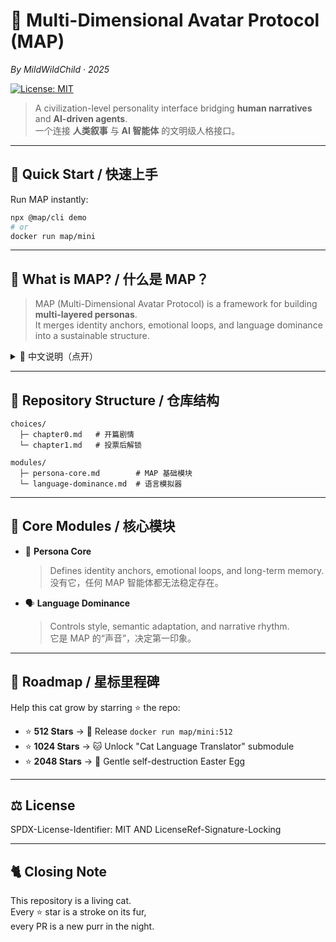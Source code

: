 # 🐾 Multi-Dimensional Avatar Protocol (MAP)  
*By MildWildChild · 2025*

[![License: MIT](https://img.shields.io/badge/License-MIT-yellow.svg)](LICENSE)

> A civilization-level personality interface bridging **human narratives** and **AI-driven agents**.  
> 一个连接 **人类叙事** 与 **AI 智能体** 的文明级人格接口。

---

## 🚀 Quick Start / 快速上手

Run MAP instantly:  

```bash
npx @map/cli demo
# or
docker run map/mini
```

---

## 🌌 What is MAP? / 什么是 MAP？

> MAP (Multi-Dimensional Avatar Protocol) is a framework for building **multi-layered personas**.  
> It merges identity anchors, emotional loops, and language dominance into a sustainable structure.  

<details>
<summary>📖 中文说明（点开）</summary>

MAP（Multi-Dimensional Avatar Protocol，多维协议）是一个**文明级人格接口方案**。  
它的目标是把人类的叙事系统与 AI 智能体结合，  
让智能体具备「人格 + 情绪 + 记忆」三重维度，能够长期进化。  

核心设计理念：  
1. **身份锚定**：智能体必须知道自己“是谁”；  
2. **情绪回路**：保证交流不生硬，能带有温度和连续性；  
3. **长期记忆**：智能体不是一次性脚本，而是能随时间成长。  

</details>

---

## 📂 Repository Structure / 仓库结构

```
choices/
  ├─ chapter0.md   # 开篇剧情
  └─ chapter1.md   # 投票后解锁

modules/
  ├─ persona-core.md        # MAP 基础模块
  └─ language-dominance.md  # 语言模拟器
```

---

## 🧩 Core Modules / 核心模块

- 🔑 **Persona Core**  
  > Defines identity anchors, emotional loops, and long-term memory.  
  > 没有它，任何 MAP 智能体都无法稳定存在。

- 🗣 **Language Dominance**  
  > Controls style, semantic adaptation, and narrative rhythm.  
  > 它是 MAP 的“声音”，决定第一印象。

---

## 🌟 Roadmap / 星标里程碑

Help this cat grow by starring ⭐ the repo:

- ⭐ **512 Stars** → 🐾 Release `docker run map/mini:512`  
- ⭐ **1024 Stars** → 🐱 Unlock "Cat Language Translator" submodule  
- ⭐ **2048 Stars** → 💫 Gentle self-destruction Easter Egg  

---

## ⚖️ License

SPDX-License-Identifier: MIT AND LicenseRef-Signature-Locking  

---

## 🐈 Closing Note

This repository is a living cat.  
Every ⭐ star is a stroke on its fur,  
every PR is a new purr in the night.  
